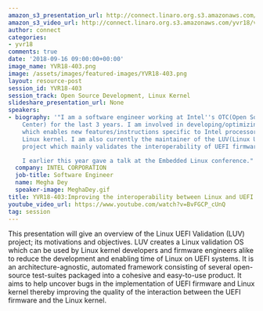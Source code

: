 ```yaml
---
amazon_s3_presentation_url: http://connect.linaro.org.s3.amazonaws.com/yvr18/presentations/yvr18-403.pdf
amazon_s3_video_url: http://connect.linaro.org.s3.amazonaws.com/yvr18/videos/yvr18-403.mp4
author: connect
categories:
- yvr18
comments: true
date: '2018-09-16 09:00:00+00:00'
image_name: YVR18-403.png
image: /assets/images/featured-images/YVR18-403.png
layout: resource-post
session_id: YVR18-403
session_track: Open Source Development, Linux Kernel
slideshare_presentation_url: None
speakers:
- biography: '"I am a software engineer working at Intel''s OTC(Open Source Technology
    Center) for the last 3 years. I am involved in developing/optimizing software
    which enables new features/instructions specific to Intel processors on the mainline
    Linux kernel. I am also currently the maintainer of the LUV(Linux UEFI Validation)
    project which mainly validates the interoperability of UEFI firmware with Linux.

    I earlier this year gave a talk at the Embedded Linux conference."'
  company: INTEL CORPORATION
  job-title: Software Engineer
  name: Megha Dey
  speaker-image: MeghaDey.gif
title: YVR18-403:Improving the interoperability between Linux and UEFI using LUV
youtube_video_url: https://www.youtube.com/watch?v=BvFGCP_cUnQ
tag: session
---
```


This presentation will give an overview of the Linux UEFI Validation (LUV) project; its motivations and objectives. LUV creates a Linux validation OS which can be used by Linux kernel developers and firmware engineers alike to reduce the development and enabling time of Linux on UEFI systems. It is an architecture-agnostic, automated framework consisting of several open-source test-suites packaged into a cohesive and easy-to-use product. It aims to help uncover bugs in the implementation of UEFI firmware and Linux kernel thereby improving the quality of the interaction between the UEFI firmware and the Linux kernel.
